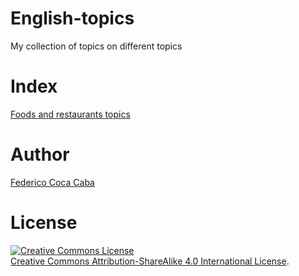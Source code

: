 # English-topics
My collection of topics on different topics

# **Index**

[Foods and restaurants topics](https://github.com/fgcoca/English-topics/blob/master/Foods-restaurants-topics.md)
 
# **Author**

[Federico Coca Caba](https://github.com/fgcoca)

# **License**
<a rel="license" href="http://creativecommons.org/licenses/by-sa/4.0/"><img alt="Creative Commons License" style="border-width:0" src="https://i.creativecommons.org/l/by-sa/4.0/88x31.png" /></a><br /> <a rel="license" href="http://creativecommons.org/licenses/by-sa/4.0/">Creative Commons Attribution-ShareAlike 4.0 International License</a>.

